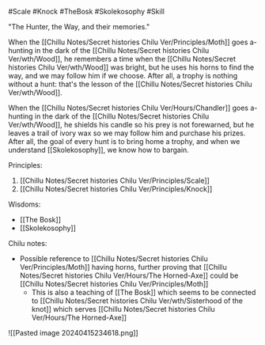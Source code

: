 #Scale #Knock #TheBosk #Skolekosophy #Skill 

"The Hunter, the Way, and their memories."

When the [[Chillu Notes/Secret histories Chilu Ver/Principles/Moth]] goes a-hunting in the dark of the [[Chillu Notes/Secret histories Chilu Ver/wth/Wood]], he remembers a time when the [[Chillu Notes/Secret histories Chilu Ver/wth/Wood]] was bright, but he uses his horns to find the way, and we may follow him if we choose. After all, a trophy is nothing without a hunt: that's the lesson of the [[Chillu Notes/Secret histories Chilu Ver/wth/Wood]].

When the [[Chillu Notes/Secret histories Chilu Ver/Hours/Chandler]] goes a-hunting in the dark of the [[Chillu Notes/Secret histories Chilu Ver/wth/Wood]], he shields his candle so his prey is not forewarned, but he leaves a trail of ivory wax so we may follow him and purchase his prizes. After all, the goal of every hunt is to bring home a trophy, and when we understand [[Skolekosophy]], we know how to bargain.



Principles:
1. [[Chillu Notes/Secret histories Chilu Ver/Principles/Scale]]
2. [[Chillu Notes/Secret histories Chilu Ver/Principles/Knock]]

Wisdoms:
- [[The Bosk]]
- [[Skolekosophy]]

Chilu notes:
- Possible reference to [[Chillu Notes/Secret histories Chilu Ver/Principles/Moth]] having horns, further proving that [[Chillu Notes/Secret histories Chilu Ver/Hours/The Horned-Axe]] could be [[Chillu Notes/Secret histories Chilu Ver/Principles/Moth]]
	- This is also a teaching of [[The Bosk]] which seems to be connected to [[Chillu Notes/Secret histories Chilu Ver/wth/Sisterhood of the knot]] which serves [[Chillu Notes/Secret histories Chilu Ver/Hours/The Horned-Axe]]

![[Pasted image 20240415234618.png]]